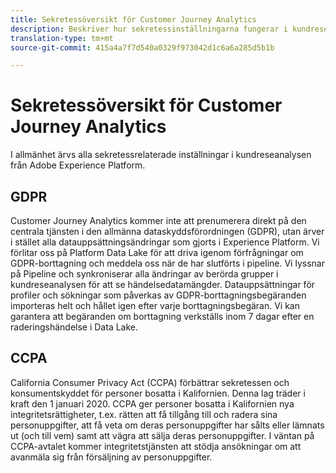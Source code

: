 ```yaml
---
title: Sekretessöversikt för Customer Journey Analytics
description: Beskriver hur sekretessinställningarna fungerar i kundreseanalysen.
translation-type: tm+mt
source-git-commit: 415a4a7f7d540a0329f973042d1c6a6a285d5b1b

---
```



# Sekretessöversikt för Customer Journey Analytics

I allmänhet ärvs alla sekretessrelaterade inställningar i kundreseanalysen från Adobe Experience Platform.

## GDPR

Customer Journey Analytics kommer inte att prenumerera direkt på den centrala tjänsten i den allmänna dataskyddsförordningen (GDPR), utan ärver i stället alla datauppsättningsändringar som gjorts i Experience Platform. Vi förlitar oss på Platform Data Lake för att driva igenom förfrågningar om GDPR-borttagning och meddela oss när de har slutförts i pipeline. Vi lyssnar på Pipeline och synkroniserar alla ändringar av berörda grupper i kundreseanalysen för att se händelsedatamängder. Datauppsättningar för profiler och sökningar som påverkas av GDPR-borttagningsbegäranden importeras helt och hållet igen efter varje borttagningsbegäran. Vi kan garantera att begäranden om borttagning verkställs inom 7 dagar efter en raderingshändelse i Data Lake.

## CCPA

California Consumer Privacy Act (CCPA) förbättrar sekretessen och konsumentskyddet för personer bosatta i Kalifornien. Denna lag träder i kraft den 1 januari 2020.
CCPA ger personer bosatta i Kalifornien nya integritetsrättigheter, t.ex. rätten att få tillgång till och radera sina personuppgifter, att få veta om deras personuppgifter har sålts eller lämnats ut (och till vem) samt att vägra att sälja deras personuppgifter.
I väntan på CCPA-avtalet kommer integritetstjänsten att stödja ansökningar om att avanmäla sig från försäljning av personuppgifter.
